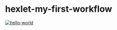 # hexlet-my-first-workflow

[![hello-world](https://github.com/RomanKovgan/hexlet-my-first-workflow/actions/workflows/hello-world.yml/badge.svg)](https://github.com/RomanKovgan/hexlet-my-first-workflow/actions/workflows/hello-world.yml)